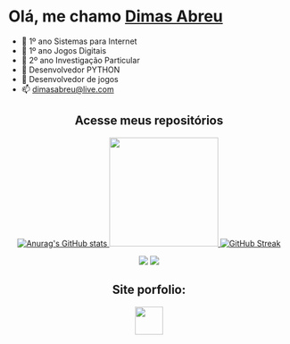 # Olá, me chamo [Dimas Abreu](https://www.linkedin.com/in/dimasdeabreu/)

- 🔭  1º ano Sistemas para Internet
- 🔭  1º ano Jogos Digitais
- 🔭  2º ano Investigação Particular
- 🌱 Desenvolvedor PYTHON
- 🌱 Desenvolvedor de jogos
- 📫 dimasabreu@live.com

<div align='center'>
  <h2>
    <a
    target="_blank"
    style="text-decoration: none"
    href="https://github.com/dimasabreu?tab=stars"
    >Acesse meus repositórios</a>
  </h2>
</div>


<div align="center">
  <a href="https://github.com/dimasabreu">
  
  <div align = "center">
  
  ![Anurag's GitHub stats](https://github-readme-stats.vercel.app/api?username=dimasabreu&theme=vision-friendly-dark&show_icons=true)
  <img height="195em" src="https://github-readme-stats.vercel.app/api/top-langs/?username=dimasabreu&layout=compact&langs_count=168&theme=vision-friendly-dark"/>
  [![GitHub Streak](http://github-readme-streak-stats.herokuapp.com?user=dimasabreu&theme=highcontrast)](https://git.io/streak-stats)
  
</div>
</div>

<div align = "center">
  
  
  <a href = "mailto:dimasabreu@live.com"><img src="https://img.shields.io/badge/Microsoft_Outlook-0078D4?style=for-the-badge&logo=microsoft-outlook&logoColor=white" target="_blank"></a>
  <a href="https://www.linkedin.com/in/dimasdeabreu/" target="_blank"><img src="https://img.shields.io/badge/-LinkedIn-%230077B5?style=for-the-badge&logo=linkedin&logoColor=white" target="_blank"></a> 
</div>


<div align="center">

  ## Site porfolio:
  
   <a href="http://dimasabreu.pythonanywhere.com/"><img src="https://github.com/dimasabreu/dimasabreu/blob/main/img/um.png" height="50"></a>
   
   
 </div>
